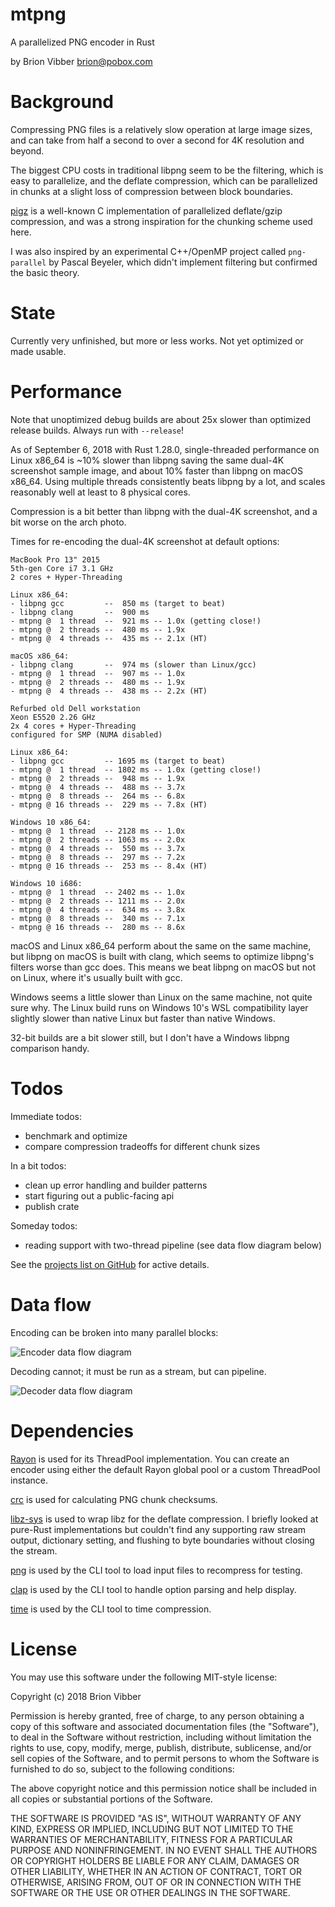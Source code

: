 # mtpng

A parallelized PNG encoder in Rust

by Brion Vibber <brion@pobox.com>

# Background

Compressing PNG files is a relatively slow operation at large image sizes, and can take from half a second to over a second for 4K resolution and beyond.

The biggest CPU costs in traditional libpng seem to be the filtering, which is easy to parallelize, and the deflate compression, which can be parallelized in chunks at a slight loss of compression between block boundaries.

[pigz](https://zlib.net/pigz/) is a well-known C implementation of parallelized deflate/gzip compression, and was a strong inspiration for the chunking scheme used here.

I was also inspired by an experimental C++/OpenMP project called `png-parallel` by Pascal Beyeler, which didn't implement filtering but confirmed the basic theory.

# State

Currently very unfinished, but more or less works. Not yet optimized or made usable.

# Performance

Note that unoptimized debug builds are about 25x slower than optimized release builds. Always run with `--release`!

As of September 6, 2018 with Rust 1.28.0, single-threaded performance on Linux x86_64 is ~10% slower than libpng saving the same dual-4K screenshot sample image, and about 10% faster than libpng on macOS x86_64. Using multiple threads consistently beats libpng by a lot, and scales reasonably well at least to 8 physical cores.

Compression is a bit better than libpng with the dual-4K screenshot, and a bit worse on the arch photo.

Times for re-encoding the dual-4K screenshot at default options:

```
MacBook Pro 13" 2015
5th-gen Core i7 3.1 GHz
2 cores + Hyper-Threading

Linux x86_64:
- libpng gcc         --  850 ms (target to beat)
- libpng clang       --  900 ms
- mtpng @  1 thread  --  921 ms -- 1.0x (getting close!)
- mtpng @  2 threads --  480 ms -- 1.9x
- mtpng @  4 threads --  435 ms -- 2.1x (HT)

macOS x86_64:
- libpng clang       --  974 ms (slower than Linux/gcc)
- mtpng @  1 thread  --  907 ms -- 1.0x
- mtpng @  2 threads --  480 ms -- 1.9x
- mtpng @  4 threads --  438 ms -- 2.2x (HT)
```

```
Refurbed old Dell workstation
Xeon E5520 2.26 GHz
2x 4 cores + Hyper-Threading
configured for SMP (NUMA disabled)

Linux x86_64:
- libpng gcc         -- 1695 ms (target to beat)
- mtpng @  1 thread  -- 1802 ms -- 1.0x (getting close!)
- mtpng @  2 threads --  948 ms -- 1.9x
- mtpng @  4 threads --  488 ms -- 3.7x
- mtpng @  8 threads --  264 ms -- 6.8x
- mtpng @ 16 threads --  229 ms -- 7.8x (HT)

Windows 10 x86_64:
- mtpng @  1 thread  -- 2128 ms -- 1.0x
- mtpng @  2 threads -- 1063 ms -- 2.0x
- mtpng @  4 threads --  550 ms -- 3.7x
- mtpng @  8 threads --  297 ms -- 7.2x
- mtpng @ 16 threads --  253 ms -- 8.4x (HT)

Windows 10 i686:
- mtpng @  1 thread  -- 2402 ms -- 1.0x
- mtpng @  2 threads -- 1211 ms -- 2.0x
- mtpng @  4 threads --  634 ms -- 3.8x
- mtpng @  8 threads --  340 ms -- 7.1x
- mtpng @ 16 threads --  280 ms -- 8.6x
```

macOS and Linux x86_64 perform about the same on the same machine, but libpng on macOS is built with clang, which seems to optimize libpng's filters worse than gcc does. This means we beat libpng on macOS but not on Linux, where it's usually built with gcc.

Windows seems a little slower than Linux on the same machine, not quite sure why. The Linux build runs on Windows 10's WSL compatibility layer slightly slower than native Linux but faster than native Windows.

32-bit builds are a bit slower still, but I don't have a Windows libpng comparison handy.

# Todos

Immediate todos:
* benchmark and optimize
* compare compression tradeoffs for different chunk sizes

In a bit todos:
* clean up error handling and builder patterns
* start figuring out a public-facing api
* publish crate

Someday todos:
* reading support with two-thread pipeline (see data flow diagram below)

See the [projects list on GitHub](https://github.com/brion/mtpng/projects) for active details.


# Data flow

Encoding can be broken into many parallel blocks:

![Encoder data flow diagram](https://raw.githubusercontent.com/brion/mtpng/master/docs/data-flow-write.png)

Decoding cannot; it must be run as a stream, but can pipeline.

![Decoder data flow diagram](https://raw.githubusercontent.com/brion/mtpng/master/docs/data-flow-read.png)

# Dependencies

[Rayon](https://crates.io/crates/rayon) is used for its ThreadPool implementation. You can create an encoder using either the default Rayon global pool or a custom ThreadPool instance.

[crc](https://crates.io/crates/crc) is used for calculating PNG chunk checksums.

[libz-sys](https://crates.io/crates/libz-sys) is used to wrap libz for the deflate compression. I briefly looked at pure-Rust implementations but couldn't find any supporting raw stream output, dictionary setting, and flushing to byte boundaries without closing the stream.

[png](https://crates.io/crates/png) is used by the CLI tool to load input files to recompress for testing.

[clap](https://crates.io/crates/clap) is used by the CLI tool to handle option parsing and help display.

[time](https://crates.io/crates/time) is used by the CLI tool to time compression.

# License

You may use this software under the following MIT-style license:

Copyright (c) 2018 Brion Vibber

Permission is hereby granted, free of charge, to any person obtaining a copy
of this software and associated documentation files (the "Software"), to deal
in the Software without restriction, including without limitation the rights
to use, copy, modify, merge, publish, distribute, sublicense, and/or sell
copies of the Software, and to permit persons to whom the Software is
furnished to do so, subject to the following conditions:

The above copyright notice and this permission notice shall be included in
all copies or substantial portions of the Software.

THE SOFTWARE IS PROVIDED "AS IS", WITHOUT WARRANTY OF ANY KIND, EXPRESS OR
IMPLIED, INCLUDING BUT NOT LIMITED TO THE WARRANTIES OF MERCHANTABILITY,
FITNESS FOR A PARTICULAR PURPOSE AND NONINFRINGEMENT. IN NO EVENT SHALL THE
AUTHORS OR COPYRIGHT HOLDERS BE LIABLE FOR ANY CLAIM, DAMAGES OR OTHER
LIABILITY, WHETHER IN AN ACTION OF CONTRACT, TORT OR OTHERWISE, ARISING FROM,
OUT OF OR IN CONNECTION WITH THE SOFTWARE OR THE USE OR OTHER DEALINGS IN
THE SOFTWARE.
